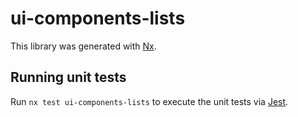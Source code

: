 # ui-components-lists

This library was generated with [Nx](https://nx.dev).

## Running unit tests

Run `nx test ui-components-lists` to execute the unit tests via [Jest](https://jestjs.io).
